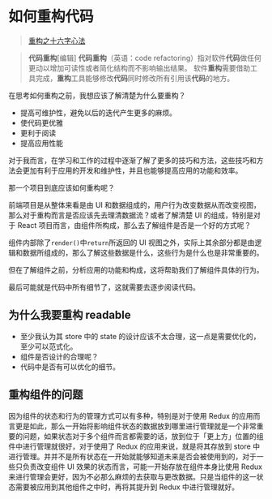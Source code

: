 # 如何重构代码

> [重构之十六字心法](http://insights.thoughtworkers.org/principles-of-refactoring/)

> **代码重构**[编辑] **代码重构**（英语：code refactoring）指对软件**代码**做任何更动以增加可读性或者简化结构而不影响输出结果。 软件**重构**需要借助工具完成，**重构**工具能够修改**代码**同时修改所有引用该**代码**的地方。

在思考如何重构之前，我想应该了解清楚为什么要重构？

- 提高可维护性，避免以后的迭代产生更多的麻烦。
- 使代码更优雅
- 更利于阅读
- 提高应用性能

对于我而言，在学习和工作的过程中逐渐了解了更多的技巧和方法，这些技巧和方法会更加有利于应用的开发和维护性，并且也能够提高应用的功能和效率。

那一个项目到底应该如何重构呢？

前端项目是从整体来看是由 UI 和数据组成的，用户行为改变数据从而改变视图，那么对于重构而言是否应该先去理清数据流？或者了解清楚 UI 的组成，特别是对于 React 项目而言，由组件所构成，那么去了解组件是否是一个好的方式呢？

组件内部除了`render()`中`return`所返回的 UI 视图之外，实际上其余部分都是由逻辑和数据所组成的，那么了解这些数据是什么，这些行为是什么也是非常重要的。

但在了解组件之前，分析应用的功能和构成，这将帮助我们了解组件具体的行为。

最后可能就是代码中所有细节了，这就需要去逐步阅读代码。

## 为什么我要重构 readable 

- 至少我认为其 store 中的 state 的设计应该不太合理，这一点是需要优化的，至少可以范式化。
- 组件是否设计的合理呢？
- 代码中是否有可以优化的细节。

## 重构组件的问题

因为组件的状态和行为的管理方式可以有多种，特别是对于使用 Redux 的应用而言更是如此，那么一开始将影响组件状态的数据放到哪里进行管理就是一个非常重要的问题，如果状态对于多个组件而言都需要的话，放到位于「更上方」位置的组件中进行管理就很好，对于使用了 Redux 的应用来说，就是将其存放到 store 中进行管理。并并不是所有状态在一开始就能够知道未来是否会被使用到的，对于一些只负责改变组件 UI 效果的状态而言，可能一开始存放在组件本身比使用 Redux 来进行管理会更好，因为不必那么麻烦的去获取与更改数据。只是当组件的这一状态需要被应用到其他组件之中时，再将其提升到 Redux 中进行管理就好。